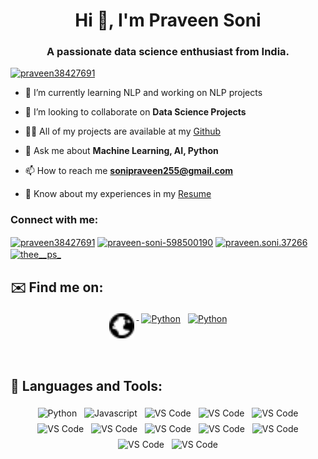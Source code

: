 <h1 align="center">Hi 👋, I'm Praveen Soni</h1>
<h3 align="center">A passionate data science enthusiast from India.</h3>


<p align="left"> <a href="https://twitter.com/praveen38427691" target="blank"><img src="https://img.shields.io/twitter/follow/praveen38427691?logo=twitter&style=for-the-badge" alt="praveen38427691" /></a> </p>

- 🔭 I’m currently learning NLP and working on NLP projects

- 👯 I’m looking to collaborate on **Data Science Projects**

- 👨‍💻 All of my projects are available at my [Github](https://github.com/PraveenS0906)

- 💬 Ask me about **Machine Learning, AI, Python**

- 📫 How to reach me **sonipraveen255@gmail.com**

- 📄 Know about my experiences in my [Resume](https://drive.google.com/file/d/1lXA4VKQzZPV7KyoZgzSmHrhNeqQB5Fhx/view?usp=sharing)

<h3 align="left">Connect with me:</h3>
<p align="left">
<a href="https://twitter.com/praveen38427691" target="blank"><img align="center" src="https://raw.githubusercontent.com/rahuldkjain/github-profile-readme-generator/neutral-icons/src/images/icons/Social/twitter.svg" alt="praveen38427691" height="30" width="40" /></a>
<a href="https://linkedin.com/in/praveen-soni-598500190" target="blank"><img align="center" src="https://raw.githubusercontent.com/rahuldkjain/github-profile-readme-generator/neutral-icons/src/images/icons/Social/linked-in-alt.svg" alt="praveen-soni-598500190" height="30" width="40" /></a>
<a href="https://fb.com/praveen.soni.37266" target="blank"><img align="center" src="https://raw.githubusercontent.com/rahuldkjain/github-profile-readme-generator/neutral-icons/src/images/icons/Social/facebook.svg" alt="praveen.soni.37266" height="30" width="40" /></a>
<a href="https://instagram.com/thee__ps_" target="blank"><img align="center" src="https://raw.githubusercontent.com/rahuldkjain/github-profile-readme-generator/neutral-icons/src/images/icons/Social/instagram.svg" alt="thee__ps_" height="30" width="40" /></a>
</p>

## ✉️ Find me on:


<p align="center">
 <a href="https://charalambosioannou.github.io/" target="_blank" rel="noopener noreferrer"> <img src="https://raw.githubusercontent.com/iconic/open-iconic/master/svg/globe.svg" alt="Python" height="40" style="vertical-align:top; margin:4px"> </a>
 <a href="https://linkedin.com/in/charalambosioannou" target="_blank" rel="noopener noreferrer"> <img src="https://cdn.jsdelivr.net/npm/simple-icons@v3/icons/linkedin.svg" alt="Python" height="40" style="vertical-align:top; margin:4px"></a>
 <a href="mailto:cioannou1997@gmail.com"> <img src="https://cdn.jsdelivr.net/npm/simple-icons@v3/icons/gmail.svg" alt="Python" height="40" style="vertical-align:top; margin:4px"></a>
</p>

<br />

## 🧰 Languages and Tools:
<p align="center">
<img src="https://upload.wikimedia.org/wikipedia/commons/thumb/c/c3/Python-logo-notext.svg/1024px-Python-logo-notext.svg.png" alt="Python" height="40" style="vertical-align:top; margin:4px">
<img src="https://upload.wikimedia.org/wikipedia/commons/thumb/0/05/Scikit_learn_logo_small.svg/2560px-Scikit_learn_logo_small.svg.png" alt="Javascript" height="40" style="vertical-align:top; margin:4px">
<img src="https://upload.wikimedia.org/wikipedia/commons/thumb/3/31/NumPy_logo_2020.svg/2560px-NumPy_logo_2020.svg.png" alt="VS Code" height="40" style="vertical-align:top; margin:4px">
 <img src="https://upload.wikimedia.org/wikipedia/commons/thumb/e/ed/Pandas_logo.svg/2560px-Pandas_logo.svg.png" alt="VS Code" height="40" style="vertical-align:top; margin:4px">
 <img src="https://upload.wikimedia.org/wikipedia/commons/thumb/3/32/OpenCV_Logo_with_text_svg_version.svg/1200px-OpenCV_Logo_with_text_svg_version.svg.png" alt="VS Code" height="40" style="vertical-align:top; margin:4px">
 <img src="https://upload.wikimedia.org/wikipedia/commons/thumb/2/2d/Tensorflow_logo.svg/1200px-Tensorflow_logo.svg.png" alt="VS Code" height="40" style="vertical-align:top; margin:4px">
 <img src="https://upload.wikimedia.org/wikipedia/commons/thumb/a/ae/Keras_logo.svg/2048px-Keras_logo.svg.png" alt="VS Code" height="40" style="vertical-align:top; margin:4px">
 <img src="https://getlogo.net/wp-content/uploads/2020/03/sql-projekt-ag-logo-vector.png" alt="VS Code" height="40" style="vertical-align:top; margin:4px">
 <img src="https://seaborn.pydata.org/_images/logo-wide-lightbg.svg" alt="VS Code" height="40" style="vertical-align:top; margin:4px">
  <img src="https://matplotlib.org/3.3.4/_static/logo2_compressed.svg" alt="VS Code" height="40" style="vertical-align:top; margin:4px">
  <img src="https://upload.wikimedia.org/wikipedia/commons/thumb/1/18/C_Programming_Language.svg/1200px-C_Programming_Language.svg.png" alt="VS Code" height="40" style="vertical-align:top; margin:4px">
   <img src="https://cdn.worldvectorlogo.com/logos/javascript-1.svg" alt="VS Code" height="40" style="vertical-align:top; margin:4px">
</p>
